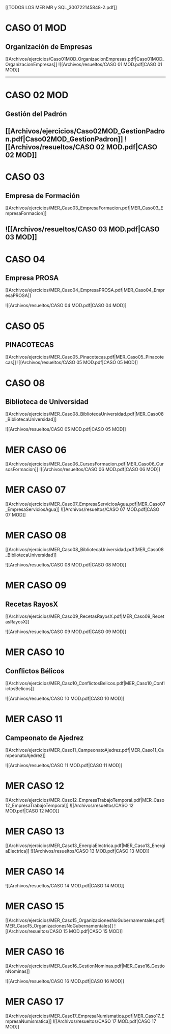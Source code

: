 [[TODOS LOS MER MR y SQL_300722145848-2.pdf]]
# CASO 01 MOD
## Organización de Empresas
[[Archivos/ejercicios/Caso01MOD_OrganizacionEmpresas.pdf|Caso01MOD_OrganizacionEmpresas]]
![[Archivos/resueltos/CASO 01 MOD.pdf|CASO 01 MOD]]

---

# CASO 02 MOD
## Gestión del Padrón
[[Archivos/ejercicios/Caso02MOD_GestionPadron.pdf|Caso02MOD_GestionPadron]]
![[Archivos/resueltos/CASO 02 MOD.pdf|CASO 02 MOD]]
---

# CASO 03
## Empresa de Formación

[[Archivos/ejercicios/MER_Caso03_EmpresaFormacion.pdf|MER_Caso03_EmpresaFormacion]]

![[Archivos/resueltos/CASO 03 MOD.pdf|CASO 03 MOD]]
---

# CASO 04
## Empresa PROSA

[[Archivos/ejercicios/MER_Caso04_EmpresaPROSA.pdf|MER_Caso04_EmpresaPROSA]]

![[Archivos/resueltos/CASO 04 MOD.pdf|CASO 04 MOD]]

# CASO 05
## PINACOTECAS
[[Archivos/ejercicios/MER_Caso05_Pinacotecas.pdf|MER_Caso05_Pinacotecas]]
![[Archivos/resueltos/CASO 05 MOD.pdf|CASO 05 MOD]]
# CASO 08

## Biblioteca de Universidad

[[Archivos/ejercicios/MER_Caso08_BibliotecaUniversidad.pdf|MER_Caso08_BibliotecaUniversidad]]

![[Archivos/resueltos/CASO 05 MOD.pdf|CASO 05 MOD]]


# MER CASO 06
[[Archivos/ejercicios/MER_Caso06_CursosFormacion.pdf|MER_Caso06_CursosFormacion]]
![[Archivos/resueltos/CASO 06 MOD.pdf|CASO 06 MOD]]

# MER CASO 07
[[Archivos/ejercicios/MER_Caso07_EmpresaServiciosAgua.pdf|MER_Caso07_EmpresaServiciosAgua]]
![[Archivos/resueltos/CASO 07 MOD.pdf|CASO 07 MOD]]

# MER CASO 08
[[Archivos/ejercicios/MER_Caso08_BibliotecaUniversidad.pdf|MER_Caso08_BibliotecaUniversidad]]

![[Archivos/resueltos/CASO 08 MOD.pdf|CASO 08 MOD]]

# MER CASO 09
## Recetas RayosX

[[Archivos/ejercicios/MER_Caso09_RecetasRayosX.pdf|MER_Caso09_RecetasRayosX]]

![[Archivos/resueltos/CASO 09 MOD.pdf|CASO 09 MOD]]

# MER CASO 10
## Conflictos Bélicos

[[Archivos/ejercicios/MER_Caso10_ConflictosBelicos.pdf|MER_Caso10_ConflictosBelicos]]

![[Archivos/resueltos/CASO 10 MOD.pdf|CASO 10 MOD]]


# MER CASO 11
## Campeonato de Ajedrez

[[Archivos/ejercicios/MER_Caso11_CampeonatoAjedrez.pdf|MER_Caso11_CampeonatoAjedrez]]

![[Archivos/resueltos/CASO 11 MOD.pdf|CASO 11 MOD]]

# MER CASO 12
[[Archivos/ejercicios/MER_Caso12_EmpresaTrabajoTemporal.pdf|MER_Caso12_EmpresaTrabajoTemporal]]
![[Archivos/resueltos/CASO 12 MOD.pdf|CASO 12 MOD]]

# MER CASO 13
[[Archivos/ejercicios/MER_Caso13_EnergiaElectrica.pdf|MER_Caso13_EnergiaElectrica]]
![[Archivos/resueltos/CASO 13 MOD.pdf|CASO 13 MOD]]

# MER CASO 14
![[Archivos/resueltos/CASO 14 MOD.pdf|CASO 14 MOD]]

# MER CASO 15
[[Archivos/ejercicios/MER_Caso15_OrganizacionesNoGubernamentales.pdf|MER_Caso15_OrganizacionesNoGubernamentales]]
![[Archivos/resueltos/CASO 15 MOD.pdf|CASO 15 MOD]]

# MER CASO 16
[[Archivos/ejercicios/MER_Caso16_GestionNominas.pdf|MER_Caso16_GestionNominas]]

![[Archivos/resueltos/CASO 16 MOD.pdf|CASO 16 MOD]]

# MER CASO 17
[[Archivos/ejercicios/MER_Caso17_EmpresaNumismatica.pdf|MER_Caso17_EmpresaNumismatica]]
![[Archivos/resueltos/CASO 17 MOD.pdf|CASO 17 MOD]]